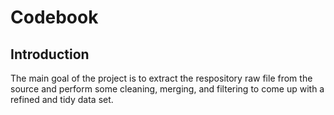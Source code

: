 # Codebook 

## Introduction
The main goal of the project is to extract the respository raw file from the source and perform some cleaning, merging, and filtering to come up with a refined and tidy data set.
